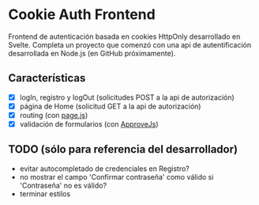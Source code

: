 # Cookie Auth Frontend
Frontend de autenticación basada en cookies HttpOnly desarrollado en Svelte. Completa un proyecto que comenzó con una api de autentificación desarrollada en Node.js (en GitHub próximamente).

## Características
- [X] logIn, registro y logOut (solicitudes POST a la api de autorización)
- [X] página de Home (solicitud GET a la api de autorización)
- [X] routing (con [page.js](https://github.com/visionmedia/page.js))
- [X] validación de formularios (con [ApproveJs](https://github.com/CharlGottschalk/approvejs/))

## TODO (sólo para referencia del desarrollador)
- evitar autocompletado de credenciales en Registro?
- no mostrar el campo 'Confirmar contraseña' como válido si 'Contraseña' no es válido?
- terminar estilos